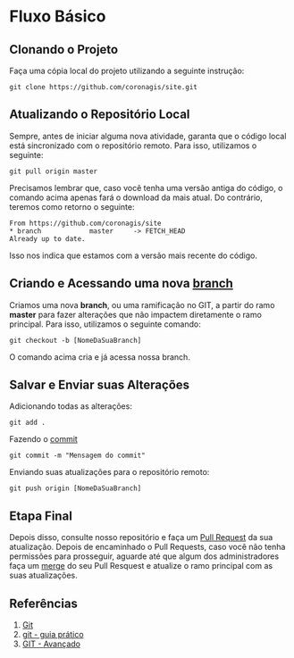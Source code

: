 # Fluxo Básico
## Clonando o Projeto
Faça uma cópia local do projeto utilizando a seguinte instrução:

`git clone https://github.com/coronagis/site.git`

## Atualizando o Repositório Local
Sempre, antes de iniciar alguma nova atividade, garanta que o código local está sincronizado com o repositório remoto. Para isso, utilizamos o seguinte:

`git pull origin master`

Precisamos lembrar que, caso você tenha uma versão antiga do código, o comando acima apenas fará o download da mais atual. Do contrário, teremos como retorno o seguinte:

```
From https://github.com/coronagis/site
* branch            master     -> FETCH_HEAD
Already up to date.
```
Isso nos indica que estamos com a versão mais recente do código.

## Criando e Acessando uma nova [branch](https://receitasdecodigo.com.br/devops/git-o-que-e-um-branch)

Criamos uma nova **branch**, ou uma ramificação no GIT, a partir do ramo **master** para fazer alterações que não impactem diretamente o ramo principal. Para isso, utilizamos o seguinte comando:

`git checkout -b [NomeDaSuaBranch]`

O comando acima cria e já acessa nossa branch.

## Salvar e Enviar suas Alterações

Adicionando todas as alterações:

`git add .` 

Fazendo o [commit](https://pt.wikipedia.org/wiki/Commit)

`git commit -m "Mensagem do commit"`

Enviando suas atualizações para o repositório remoto:

`git push origin [NomeDaSuaBranch]`

## Etapa Final

Depois disso, consulte nosso repositório e faça um [Pull Request](https://help.github.com/pt/github/collaborating-with-issues-and-pull-requests/about-pull-requests) da sua atualização. Depois de encaminhado o Pull Requests, caso você não tenha permissões para prosseguir, aguarde até que algum dos administradores faça um [merge](https://developers.sap.com/tutorials/webide-github-merge-pull-request.html) do seu Pull Resquest e atualize o ramo principal com as suas atualizações.

## Referências
1. [Git](https://git-scm.com/)
2. [git - guia prático](https://rogerdudler.github.io/git-guide/index.pt_BR.html)
3. [GIT - Avançado](https://gist.github.com/leocomelli/2545add34e4fec21ec16)
